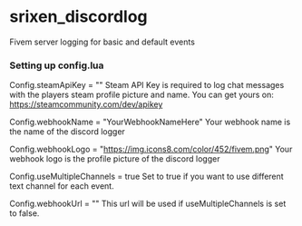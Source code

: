 # srixen_discordlog 
Fivem server logging for basic and default events

### Setting up config.lua

Config.steamApiKey = "" Steam API Key is required to log chat messages with the players steam profile picture and name. You can get yours on: https://steamcommunity.com/dev/apikey

Config.webhookName = "YourWebhookNameHere" Your webhook name is the name of the discord logger 

Config.webhookLogo = "https://img.icons8.com/color/452/fivem.png" Your webhook logo is the profile picture of the discord logger

Config.useMultipleChannels = true Set to true if you want to use different text channel for each event.

Config.webhookUrl = "" This url will be used if useMultipleChannels is set to false.
